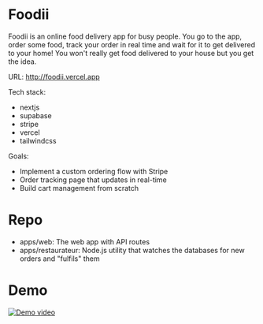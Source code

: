 # Foodii
Foodii is an online food delivery app for busy people. You go to the app, order some food, track your order in real time and wait for it to get delivered to your home! 
You won't really get food delivered to your house but you get the idea.

URL: http://foodii.vercel.app

Tech stack:
- nextjs
- supabase
- stripe
- vercel
- tailwindcss

Goals:
- Implement a custom ordering flow with Stripe
- Order tracking page that updates in real-time
- Build cart management from scratch

# Repo
- apps/web: The web app with API routes
- apps/restaurateur: Node.js utility that watches the databases for new orders and "fulfils" them

# Demo
[![Demo video](https://img.youtube.com/vi/QJ5d3Vb1lY0/0.jpg)](https://www.youtube.com/watch?v=QJ5d3Vb1lY0)